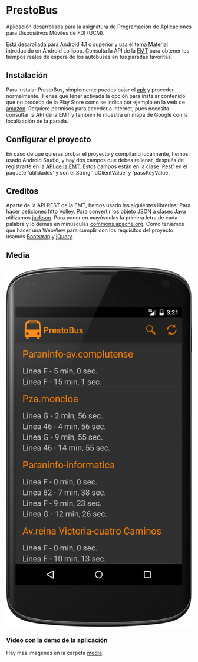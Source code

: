 # PrestoBus
Aplicación desarrollada para la asignatura de Programación de Aplicaciones para Dispositivos Móviles de FDI (UCM).

Está desarollada para Android 4.1 o superior y usa el tema Material introducido en Android Lollipop.
Consulta la API de la [EMT](http://opendata.emtmadrid.es/) para obtener los tiempos reales de espera de los autobuses en tus paradas favoritas.

## Instalación
Para instalar PrestoBus, simplemente puedes bajar el [apk](PrestoBus.apk) y proceder normalmente. Tienes que tener activada la opción para instalar contenido que no proceda de la Play Store como se indica por ejemplo en la web de [amazon](https://www.amazon.es/gp/help/customer/display.html?nodeId=201482620). 
Requiere permisos para acceder a internet, pues necesita consultar la API de la EMT y también te muestra un mapa de Google con la localización de la parada.

## Configurar el proyecto
En caso de que quieras probar el proyecto y compilarlo localmente, hemos usado Android Studio, y hay dos campos que debes rellenar, después de registrarte en la [API de la EMT](http://opendata.emtmadrid.es/Formulario).
Estos campos están en la clase 'Rest' en el paquete 'utilidades' y son el String 'idClientValue' y 'passKeyValue'.

## Creditos
Aparte de la API REST de la EMT, hemos usado las siguientes librerias:
Para hacer peticiones http [Volley](https://github.com/mcxiaoke/android-volley).
Para convertir los objeto JSON a clases Java utilizamos [jackson](https://github.com/FasterXML/jackson).
Para poner en mayúsculas la primera letra de cada palabra y lo demás en minúsculas [commons.apache.org](https://commons.apache.org/proper/commons-lang/).
Como teníamos que hacer una WebView para cumplir con los requisitos del proyecto usamos [Bootstrap](http://getbootstrap.com/) y [jQuery](https://jquery.com/).

## Media
![imagen](media/PrestoBus%20(6).png)
### [Video con la demo de la aplicación](media/PrestoBus.mp4)
Hay mas imagenes en la carpeta [media](media).
